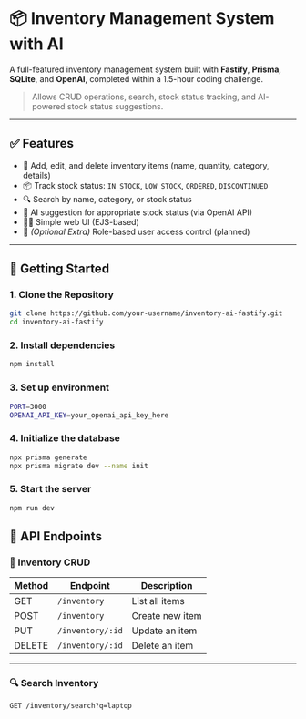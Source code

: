 # 📦 Inventory Management System with AI

A full-featured inventory management system built with **Fastify**, **Prisma**, **SQLite**, and **OpenAI**, completed within a 1.5-hour coding challenge.

> Allows CRUD operations, search, stock status tracking, and AI-powered stock status suggestions.

---

## ✅ Features

- 🔧 Add, edit, and delete inventory items (name, quantity, category, details)
- 📦 Track stock status: `IN_STOCK`, `LOW_STOCK`, `ORDERED`, `DISCONTINUED`
- 🔍 Search by name, category, or stock status
- 🤖 AI suggestion for appropriate stock status (via OpenAI API)
- 🧑‍💻 Simple web UI (EJS-based)
- 🔐 _(Optional Extra)_ Role-based user access control (planned)

---

## 🚀 Getting Started

### 1. Clone the Repository

```bash
git clone https://github.com/your-username/inventory-ai-fastify.git
cd inventory-ai-fastify
```

### 2. Install dependencies

```bash
npm install
```

### 3. Set up environment

```bash
PORT=3000
OPENAI_API_KEY=your_openai_api_key_here
```

### 4. Initialize the database

```bash
npx prisma generate
npx prisma migrate dev --name init
```

### 5. Start the server

```bash
npm run dev
```

## 📡 API Endpoints

### 🧾 Inventory CRUD

| Method | Endpoint           | Description        |
|--------|--------------------|--------------------|
| GET    | `/inventory`       | List all items     |
| POST   | `/inventory`       | Create new item    |
| PUT    | `/inventory/:id`   | Update an item     |
| DELETE | `/inventory/:id`   | Delete an item     |

---

### 🔍 Search Inventory

```http
GET /inventory/search?q=laptop